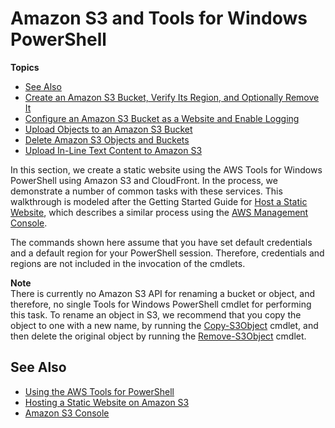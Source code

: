 # Amazon S3 and Tools for Windows PowerShell<a name="pstools-s3"></a>

**Topics**
+ [See Also](#see-also)
+ [Create an Amazon S3 Bucket, Verify Its Region, and Optionally Remove It](pstools-s3-bucket-create.md)
+ [Configure an Amazon S3 Bucket as a Website and Enable Logging](pstools-s3-create-website.md)
+ [Upload Objects to an Amazon S3 Bucket](pstools-s3-upload-object.md)
+ [Delete Amazon S3 Objects and Buckets](pstools-s3-delete-website.md)
+ [Upload In\-Line Text Content to Amazon S3](pstools-s3-upload-in-line-text.md)

In this section, we create a static website using the AWS Tools for Windows PowerShell using Amazon S3 and CloudFront\. In the process, we demonstrate a number of common tasks with these services\. This walkthrough is modeled after the Getting Started Guide for [Host a Static Website](https://aws.amazon.com/getting-started/projects/host-static-website/), which describes a similar process using the [AWS Management Console](https://console.aws.amazon.com/s3/home)\.

The commands shown here assume that you have set default credentials and a default region for your PowerShell session\. Therefore, credentials and regions are not included in the invocation of the cmdlets\.

**Note**  
There is currently no Amazon S3 API for renaming a bucket or object, and therefore, no single Tools for Windows PowerShell cmdlet for performing this task\. To rename an object in S3, we recommend that you copy the object to one with a new name, by running the [Copy\-S3Object](https://docs.aws.amazon.com/powershell/latest/reference/items/Copy-S3Object.html) cmdlet, and then delete the original object by running the [Remove\-S3Object](https://docs.aws.amazon.com/powershell/latest/reference/items/Remove-S3Object.html) cmdlet\.

## See Also<a name="see-also"></a>
+  [Using the AWS Tools for PowerShell](pstools-using.md) 
+  [Hosting a Static Website on Amazon S3](https://docs.aws.amazon.com/AmazonS3/latest/dev/WebsiteHosting.html) 
+  [Amazon S3 Console](https://console.aws.amazon.com/s3/home) 